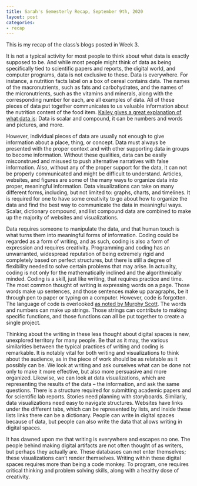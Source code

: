 ```yaml
---
title: Sarah's Semesterly Recap, September 9th, 2020
layout: post
categories:
- recap
---
```

This is my recap of the class’s blogs posted in Week 3. 

It is not a typical activity for most people to think about what data is exactly supposed to be. And while most people might think of data as being specifically tied to scientific papers and reports, the digital world, and computer programs, data is not exclusive to these. Data is everywhere. For instance, a nutrition facts label on a box of cereal contains data. The names of the macronutrients,  such as fats and carbohydrates, and the names of the micronutrients, such as the vitamins and minerals, along with the corresponding number for each, are all examples of data. All of these pieces of data put together communicates to us valuable information about the nutrition content of the food item. [Kailey gives a great explanation of what data is](https://kmaclin17.github.io/2020/09/04/slug.html): Data is scalar and compound, it can be numbers and words and pictures, and more.

However, individual pieces of data are usually not enough to give information about a place, thing, or concept. Data must always be presented with the proper context and with other supporting data in groups to become information. Without these qualities, data can be easily misconstrued and misused to push alternative narratives with false information. Also, without any of the proper support for the data, it can not be properly communicated and might be difficult to understand. Articles, websites, and figures are some of the many ways to organize data into proper, meaningful information. Data visualizations can take on many different forms, including, but not limited to: graphs, charts, and timelines. It is required for one to have some creativity to go about how to organize the data and find the best way to communicate the data in meaningful ways. Scalar, dictionary compound, and list compound data are combined to make up the majority of websites and visualizations.

Data requires someone to manipulate the data, and that human touch is what turns them into meaningful forms of information. Coding could be regarded as a form of writing, and as such, coding is also a form of expression and requires creativity. Programming and coding has an unwarranted, widespread reputation of being extremely rigid and completely based on perfect structures, but there is still a degree of flexibility needed to solve certain problems that may arise. In actuality, coding is not only for the mathematically inclined and the algorithmically minded. Coding is a skill, just like writing, that requires practice and time. The most common thought of writing is expressing words on a page. Those words make up sentences, and those sentences make up paragraphs, be it through pen to paper or typing on a computer. However, code is forgotten. The language of code is overlooked [as noted by Murphy Scott](https://murphyscott.github.io/2020/09/02/what-is-data.html).  The words and numbers can make up strings. Those strings can contribute to making specific functions, and those functions can all be put together to create a single project.

Thinking about the writing in these less thought about digital spaces is new, unexplored territory for many people. Be that as it may, the various similarities between the typical practices of writing and coding is remarkable. It is notably vital for both writing and visualizations to think about the audience, as in the piece of work should be as relatable as it possibly can be. We look at writing and ask ourselves what can be done not only to make it more effective, but also more persuasive and more organized. Likewise, we can look at data visualizations, which are representing the results of the data – the information, and ask the same questions. There is a structure required for submitting academic papers and for scientific lab reports. Stories need planning with storyboards. Similarly, data visualizations need easy to navigate structures. Websites have links under the different tabs, which can be represented by lists, and inside these lists links there can be a dictionary. People can write in digital spaces because of data, but people can also write the data that allows writing in digital spaces. 

It has dawned upon me that writing is everywhere and escapes no one. The people behind making digital artifacts are not often thought of as writers, but perhaps they actually are. These databases can not enter themselves; these visualizations can’t render themselves. Writing within these digital spaces requires more than being a code monkey. To program, one requires critical thinking and problem solving skills, along with a healthy dose of creativity.



